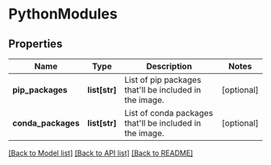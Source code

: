 # PythonModules

## Properties
Name | Type | Description | Notes
------------ | ------------- | ------------- | -------------
**pip_packages** | **list[str]** | List of pip packages that&#39;ll be included in the image. | [optional] 
**conda_packages** | **list[str]** | List of conda packages that&#39;ll be included in the image. | [optional] 

[[Back to Model list]](../README.md#documentation-for-models) [[Back to API list]](../README.md#documentation-for-api-endpoints) [[Back to README]](../README.md)



